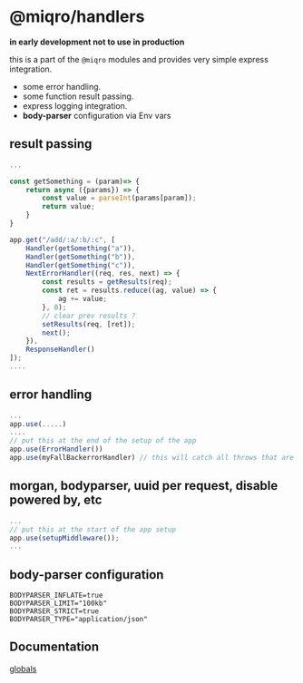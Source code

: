 # @miqro/handlers

**in early development not to use in production**

this is a part of the ```@miqro``` modules and provides very simple express integration.

- some error handling.
- some function result passing.
- express logging integration.
- **body-parser** configuration via Env vars

## result passing

```javascript
...

const getSomething = (param)=> {
    return async ({params}) => {
        const value = parseInt(params[param]);
        return value;
    }
}

app.get("/add/:a/:b/:c", [
    Handler(getSomething("a")),
    Handler(getSomething("b")),
    Handler(getSomething("c")),
    NextErrorHandler((req, res, next) => {
        const results = getResults(req);
        const ret = results.reduce((ag, value) => {
            ag += value;
        }, 0);
        // clear prev results ?
        setResults(req, [ret]);
        next();
    }), 
    ResponseHandler()
]);
....
```

## error handling

```javascript
...
app.use(.....)
....
// put this at the end of the setup of the app
app.use(ErrorHandler())
app.use(myFallBackerrorHandler) // this will catch all throws that are not reconized by ErrorHandler()
```

## morgan, bodyparser, uuid per request, disable powered by, etc

```javascript
...
// put this at the start of the app setup
app.use(setupMiddleware());
...
```

## body-parser configuration

```
BODYPARSER_INFLATE=true
BODYPARSER_LIMIT="100kb"
BODYPARSER_STRICT=true
BODYPARSER_TYPE="application/json"
```

## Documentation

[globals](docs/globals.md)
